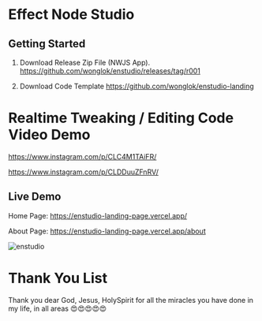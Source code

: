 # Effect Node Studio

## Getting Started

1. Download Release Zip File (NWJS App).
   https://github.com/wonglok/enstudio/releases/tag/r001

2. Download Code Template
   https://github.com/wonglok/enstudio-landing

# Realtime Tweaking / Editing Code Video Demo

https://www.instagram.com/p/CLC4M1TAiFR/

https://www.instagram.com/p/CLDDuuZFnRV/

## Live Demo

Home Page:
https://enstudio-landing-page.vercel.app/

About Page:
https://enstudio-landing-page.vercel.app/about

![enstudio](https://user-images.githubusercontent.com/4082826/107441562-67fbda80-6b70-11eb-8433-868a7a65f78d.png)

# Thank You List

Thank you dear God, Jesus, HolySpirit for all the miracles you have done in my life, in all areas 😍😍😍😍😍
